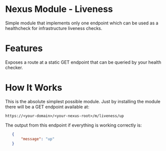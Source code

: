 # Nexus Module - Liveness

Simple  module that implements only one endpoint which can be used as a healthcheck for infrastructure liveness checks.

# Features

Exposes a route at a static GET endpoint that can be queried by your health checker. 

# How It Works

This is the absolute simplest possible module.  Just by installing the module there will be a GET endpoint available at:

    https://<your-domain>/<your-nexus-root>/m/liveness/up

The output from this endpoint if everything is working correctly is:
 
 ```json
    {
        "message": "up"
    }    
```
